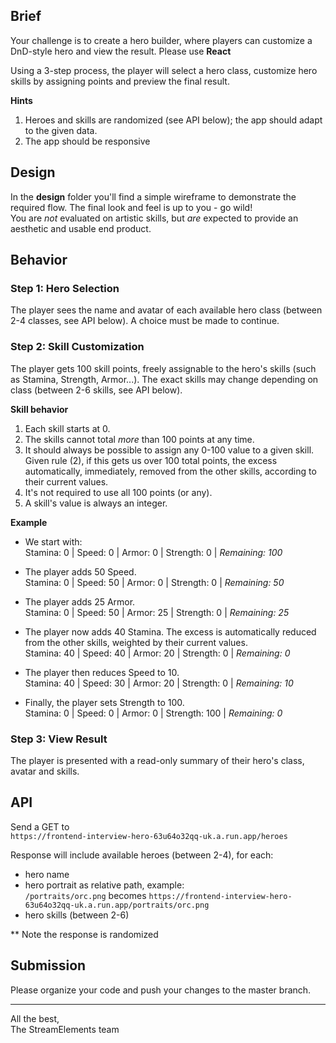 ## Brief
Your challenge is to create a hero builder, where players can customize a DnD-style hero and view the result. Please use **React**

Using a 3-step process, the player will select a hero class, customize hero skills by assigning points and preview the final result.

**Hints**
1. Heroes and skills are randomized (see API below); the app should adapt to the given data.
2. The app should be responsive

## Design
In the **design** folder you'll find a simple wireframe to demonstrate the required flow. The final look and feel is up to you - go wild!  
You are _not_ evaluated on artistic skills, but _are_ expected to provide an aesthetic and usable end product.

## Behavior

### Step 1: Hero Selection
The player sees the name and avatar of each available hero class (between 2-4 classes, see API below). A choice must be made to continue.

### Step 2: Skill Customization
The player gets 100 skill points, freely assignable to the hero's  skills (such as Stamina, Strength, Armor...). The exact skills may change depending on class (between 2-6 skills, see API below).

**Skill behavior**
1. Each skill starts at 0.
2. The skills cannot total _more_ than 100 points at any time.
3. It should always be possible to assign any 0-100 value to a given skill. Given rule (2), if this gets us over 100 total points, the excess automatically, immediately, removed from the other skills, according to their current values.
4. It's not required to use all 100 points (or any).
5. A skill's value is always an integer.

**Example**

- We start with:  
  Stamina: 0 | Speed: 0 | Armor: 0 | Strength: 0 | _Remaining: 100_

- The player adds 50 Speed.  
  Stamina: 0 | Speed: 50 | Armor: 0 | Strength: 0 | _Remaining: 50_

- The player adds 25 Armor.  
  Stamina: 0 | Speed: 50 | Armor: 25 | Strength: 0 | _Remaining: 25_  

- The player now adds 40 Stamina. The excess is automatically reduced from the other skills, weighted by their current values.  
  Stamina: 40 | Speed: 40 | Armor: 20 | Strength: 0 | _Remaining: 0_ 

- The player then reduces Speed to 10.  
  Stamina: 40 | Speed: 30 | Armor: 20 | Strength: 0 | _Remaining: 10_

- Finally, the player sets Strength to 100.  
  Stamina: 0 | Speed: 0 | Armor: 0 | Strength: 100 | _Remaining: 0_

### Step 3: View Result
The player is presented with a read-only summary of their hero's class, avatar and skills.

## API
Send a GET to  
`https://frontend-interview-hero-63u64o32qq-uk.a.run.app/heroes`

Response will include available heroes (between 2-4), for each:
- hero name
- hero portrait as relative path, example:  
  `/portraits/orc.png` becomes `https://frontend-interview-hero-63u64o32qq-uk.a.run.app/portraits/orc.png`
- hero skills (between 2-6)

** Note the response is randomized

## Submission
Please organize your code and push your changes to the master branch.
___
All the best,  
The StreamElements team
